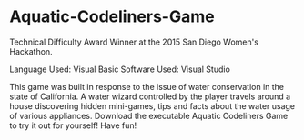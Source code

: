 # Aquatic-Codeliners-Game
Technical Difficulty Award Winner at the 2015 San Diego Women's Hackathon.

Language Used: Visual Basic
Software Used: Visual Studio

This game was built in response to the issue of water conservation in the state of California. A water wizard controlled by the player travels around a house discovering hidden mini-games, tips and facts about the water usage of various appliances.
Download the executable Aquatic Codeliners Game to try it out for yourself! Have fun!
